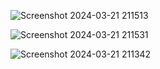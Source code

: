 ![Screenshot 2024-03-21 211513](https://github.com/radioactivityy/PYTHON_LECTURES/assets/74931303/22175530-eea5-49a9-8b49-acf51f86eb32)


![Screenshot 2024-03-21 211531](https://github.com/radioactivityy/PYTHON_LECTURES/assets/74931303/23c8e31e-cea0-4dc6-b350-8ee85a75f620)


![Screenshot 2024-03-21 211342](https://github.com/radioactivityy/PYTHON_LECTURES/assets/74931303/9beab94d-31c0-4046-a8b5-ab174cecfaff)
